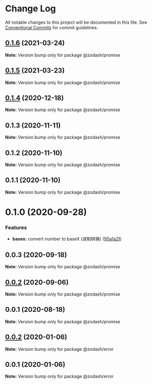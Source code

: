 # Change Log

All notable changes to this project will be documented in this file.
See [Conventional Commits](https://conventionalcommits.org) for commit guidelines.

## [0.1.6](https://github.com/zcorky/zodash/compare/@zodash/promise@0.1.5...@zodash/promise@0.1.6) (2021-03-24)

**Note:** Version bump only for package @zodash/promise





## [0.1.5](https://github.com/zcorky/zodash/compare/@zodash/promise@0.1.4...@zodash/promise@0.1.5) (2021-03-23)

**Note:** Version bump only for package @zodash/promise





## [0.1.4](https://github.com/zcorky/zodash/compare/@zodash/promise@0.1.3...@zodash/promise@0.1.4) (2020-12-18)

**Note:** Version bump only for package @zodash/promise





## 0.1.3 (2020-11-11)

**Note:** Version bump only for package @zodash/promise





## 0.1.2 (2020-11-10)

**Note:** Version bump only for package @zodash/promise





## 0.1.1 (2020-11-10)

**Note:** Version bump only for package @zodash/promise





# 0.1.0 (2020-09-28)


### Features

* **basex:** convert number to baseX (进制转换) ([95a1a2f](https://github.com/zcorky/zodash/commit/95a1a2f361d73de5caa3b8e297c1643e97e40983))





## 0.0.3 (2020-09-18)

**Note:** Version bump only for package @zodash/promise





## [0.0.2](https://github.com/zcorky/zodash/compare/@zodash/promise@0.0.1...@zodash/promise@0.0.2) (2020-09-06)

**Note:** Version bump only for package @zodash/promise





## 0.0.1 (2020-08-18)

**Note:** Version bump only for package @zodash/promise





## [0.0.2](https://github.com/zcorky/zodash/compare/@zodash/error@0.0.1...@zodash/error@0.0.2) (2020-01-06)

**Note:** Version bump only for package @zodash/error





## 0.0.1 (2020-01-06)

**Note:** Version bump only for package @zodash/error
